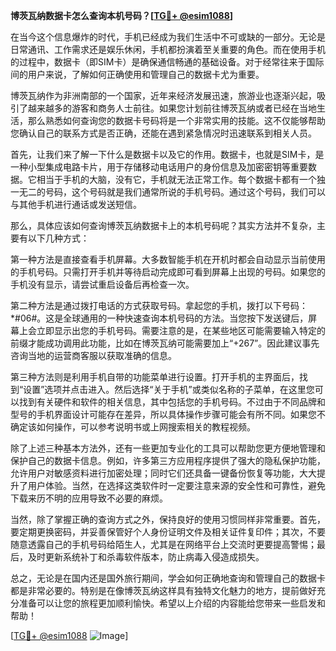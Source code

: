 **博茨瓦纳数据卡怎么查询本机号码？[[TG💪+ @esim1088](https://t.me/s/esim1088)]**

在当今这个信息爆炸的时代，手机已经成为我们生活中不可或缺的一部分。无论是日常通讯、工作需求还是娱乐休闲，手机都扮演着至关重要的角色。而在使用手机的过程中，数据卡（即SIM卡）是确保通信畅通的基础设备。对于经常往来于国际间的用户来说，了解如何正确使用和管理自己的数据卡尤为重要。

博茨瓦纳作为非洲南部的一个国家，近年来经济发展迅速，旅游业也逐渐兴起，吸引了越来越多的游客和商务人士前往。如果您计划前往博茨瓦纳或者已经在当地生活，那么熟悉如何查询您的数据卡号码将是一个非常实用的技能。这不仅能够帮助您确认自己的联系方式是否正确，还能在遇到紧急情况时迅速联系到相关人员。

首先，让我们来了解一下什么是数据卡以及它的作用。数据卡，也就是SIM卡，是一种小型集成电路卡片，用于存储移动电话用户的身份信息及加密密钥等重要数据。它相当于手机的大脑，没有它，手机就无法正常工作。每个数据卡都有一个独一无二的号码，这个号码就是我们通常所说的手机号码。通过这个号码，我们可以与其他手机进行通话或发送短信。

那么，具体应该如何查询博茨瓦纳数据卡上的本机号码呢？其实方法并不复杂，主要有以下几种方式：

第一种方法是直接查看手机屏幕。大多数智能手机在开机时都会自动显示当前使用的手机号码。只需打开手机并等待启动完成即可看到屏幕上出现的号码。如果您的手机没有显示，请尝试重启设备后再检查一次。

第二种方法是通过拨打电话的方式获取号码。拿起您的手机，拨打以下号码：*#06#。这是全球通用的一种快速查询本机号码的方法。当您按下发送键后，屏幕上会立即显示出您的手机号码。需要注意的是，在某些地区可能需要输入特定的前缀才能成功调用此功能，比如在博茨瓦纳可能需要加上“+267”。因此建议事先咨询当地的运营商客服以获取准确的信息。

第三种方法则是利用手机自带的功能菜单进行设置。打开手机的主界面后，找到“设置”选项并点击进入。然后选择“关于手机”或类似名称的子菜单，在这里您可以找到有关硬件和软件的相关信息，其中包括您的手机号码。不过由于不同品牌和型号的手机界面设计可能存在差异，所以具体操作步骤可能会有所不同。如果您不确定该如何操作，可以参考说明书或上网搜索相关的教程视频。

除了上述三种基本方法外，还有一些更加专业化的工具可以帮助您更方便地管理和保护自己的数据卡信息。例如，许多第三方应用程序提供了强大的隐私保护功能，允许用户对敏感资料进行加密处理；同时它们还具备一键备份恢复等功能，大大提升了用户体验。当然，在选择这类软件时一定要注意来源的安全性和可靠性，避免下载来历不明的应用导致不必要的麻烦。

当然，除了掌握正确的查询方式之外，保持良好的使用习惯同样非常重要。首先，要定期更换密码，并妥善保管好个人身份证明文件及相关证件复印件；其次，不要随意透露自己的手机号码给陌生人，尤其是在网络平台上交流时更要提高警惕；最后，及时更新系统补丁和杀毒软件版本，防止病毒入侵造成损失。

总之，无论是在国内还是国外旅行期间，学会如何正确地查询和管理自己的数据卡都是非常必要的。特别是在像博茨瓦纳这样具有独特文化魅力的地方，提前做好充分准备可以让您的旅程更加顺利愉快。希望以上介绍的内容能给您带来一些启发和帮助！

[[TG💪+ @esim1088](https://t.me/s/esim1088) ![Image](https://i.postimg.cc/4NQfJmqS/Snipaste-2025-05-13-00-14-12.png)]